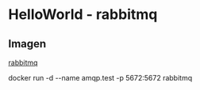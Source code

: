 # HelloWorld - rabbitmq


## Imagen
[rabbitmq](https://hub.docker.com/_/rabbitmq)

docker run -d --name amqp.test -p 5672:5672 rabbitmq